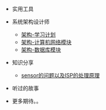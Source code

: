 - 实用工具
- 系统架构设计师

  - [架构-学习计划](架构-学习计划.md)
  - [架构-计算机网络模块](架构-计算机网络模块.md)
  - [架构-数据库模块](架构-数据库模块.md)
- 知识分享

  - [sensor的问题以及ISP的处理原理](sensor的问题以及ISP的处理原理.md)
- 听过的故事
- 更多期待。。
